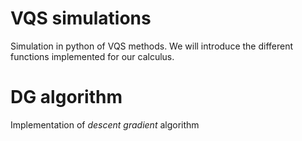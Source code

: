 # VQS simulations
Simulation in python of VQS methods. We will introduce the different functions implemented for our calculus.

# DG algorithm 
Implementation of *descent gradient* algorithm
